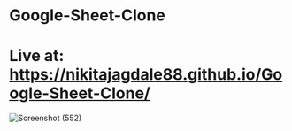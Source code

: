 # Google-Sheet-Clone
# Live at: https://nikitajagdale88.github.io/Google-Sheet-Clone/
![Screenshot (552)](https://github.com/NikitaJagdale88/Google-Sheet-Clone/assets/128221436/749cd54e-c117-467f-86e0-67570f3961fa)

